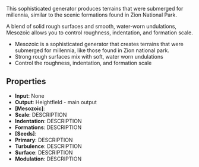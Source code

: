 

This sophisticated generator produces terrains that were submerged for millennia, similar to the scenic formations found in Zion National Park.  

A blend of solid rough surfaces and smooth, water-worn undulations, Mesozoic allows you to control roughness, indentation, and formation scale.

- Mesozoic is a sophisticated generator that creates terrains that were submerged for millennia, like those found in Zion national park.
- Strong rough surfaces mix with soft, water worn undulations
- Control the roughness, indentation, and formation scale

## Properties
- **Input**: None
- **Output**: Heightfield - main output
- **[Mesozoic]**: 
- **Scale**: DESCRIPTION
- **Indentation**: DESCRIPTION
- **Formations**: DESCRIPTION
- **[Seeds]**: 
- **Primary**: DESCRIPTION
- **Turbulence**: DESCRIPTION
- **Surface**: DESCRIPTION
- **Modulation**: DESCRIPTION


